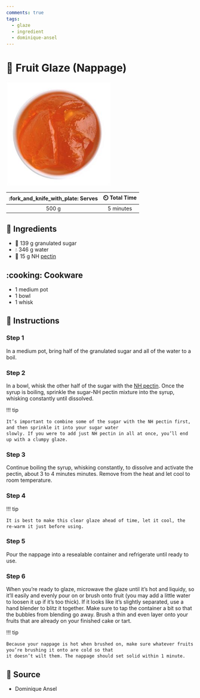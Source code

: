 ```yaml
---
comments: true
tags:
  - glaze
  - ingredient
  - dominique-ansel
---
```

# :strawberry: Fruit Glaze (Nappage)

![Fruit Glaze (Nappage)](../../assets/images/fruit-glaze-(nappage).jpg)

| :fork_and_knife_with_plate: Serves | :timer_clock: Total Time |
|:----------------------------------:|:-----------------------: |
| 500 g | 5 minutes |

## :salt: Ingredients

- :candy: 139 g granulated sugar
- :droplet: 346 g water
- :green_apple: 15 g NH [pectin][1]

## :cooking: Cookware

- 1 medium pot
- 1 bowl
- 1 whisk

## :pencil: Instructions

### Step 1

In a medium pot, bring half of the granulated sugar and all of the water to a boil.

### Step 2

In a bowl, whisk the other half of the sugar with the [NH pectin][1]. Once the syrup is boiling, sprinkle the sugar-NH
pectin mixture into the syrup, whisking constantly until dissolved.

!!! tip

    It’s important to combine some of the sugar with the NH pectin first, and then sprinkle it into your sugar water
    slowly. If you were to add just NH pectin in all at once, you’ll end up with a clumpy glaze.

### Step 3

Continue boiling the syrup, whisking constantly, to dissolve and activate the pectin, about 3 to 4 minutes minutes.
Remove from the heat and let cool to room temperature.

### Step 4

!!! tip

    It is best to make this clear glaze ahead of time, let it cool, the re-warm it just before using.

### Step 5

Pour the nappage into a resealable container and refrigerate until ready to use.

### Step 6

When you’re ready to glaze, microwave the glaze until it’s hot and liquidy, so it’ll easily and evenly pour on or
brush onto fruit (you may add a little water to loosen it up if it’s too thick). If it looks like it’s slightly
separated, use a hand blender to blitz it together. Make sure to tap the container a bit so that the bubbles from
blending go away. Brush a thin and even layer onto your fruits that are already on your finished cake or tart.

!!! tip

    Because your nappage is hot when brushed on, make sure whatever fruits you’re brushing it onto are cold so that
    it doesn’t wilt them. The nappage should set solid within 1 minute.

## :link: Source

- Dominique Ansel

[1]: <../../ingredients/pectin.md>
